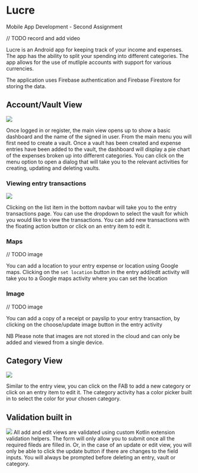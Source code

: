 # Lucre
Mobile App Development - Second Assignment

// TODO record and add video

Lucre is an Android app for keeping track of your income
and expenses. The app has the ability to split your spending
into different categories. The app allows for the use of mutliple
accounts with support for various currencies.

The application uses Firebase authentication and Firebase Firestore
for storing the data.

## Account/Vault View
![](img/main.png)

Once logged in or register, the main view opens up to show a basic dashboard and the name of the signed in user.
From the main menu you will first need to create a vault. Once a vault has been created and expense entries
have been added to the vault, the dashboard will display a pie chart of the expenses broken up into
different categories. You can click on the menu option to open a dialog that will take you to the relevant
activities for creating, updating and deleting vaults.

### Viewing entry transactions
![](img/entries.png)

Clicking on the list item in the bottom navbar will take you to the
entry transactions page. You can use the dropdown to select
the vault for which you would like to view the transactions. You can add
new transactions with the floating action button or click on an entry item
to edit it.

### Maps

// TODO image

You can add a location to your entry expense or location using Google maps.
Clicking on the `set location` button in the entry add/edit activity will take
you to a Google maps activity where you can set the location

### Image

// TODO image

You can add a copy of a receipt or payslip to your entry transaction, by clicking on the choose/update image
button in the entry activity

NB Please note that images are not stored in the cloud and can only be added and viewed from a single device.

## Category View
![](img/categories.png)

Similar to the entry view, you can click on the FAB to add a new category or
click on an entry item to edit it. The category activity has a color picker built
in to select the color for your chosen category.

## Validation built in
![](img/validation.png)
All add and edit views are validated using custom Kotlin extension validation helpers. The form
will only allow you to submit once all the required fileds are filled in. Or, in the case of
an update or edit view, you will only be able to click the update button if
there are changes to the field inputs. You will always be prompted before deleting an entry, vault or category.
